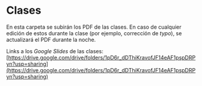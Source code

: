 # Clases

En esta carpeta se subirán los PDF de las clases. En caso de cualquier edición de estos durante la clase (por ejemplo, corrección de _typo_), se actualizará el PDF durante la noche.

Links a los _Google Slides_ de las clases: [https://drive.google.com/drive/folders/1pD6r_dDThiKravofJF14eAF1pspDRPyn?usp=sharing](https://drive.google.com/drive/folders/1pD6r_dDThiKravofJF14eAF1pspDRPyn?usp=sharing)

